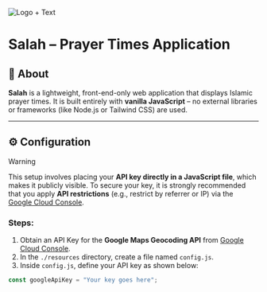 ![Logo + Text](https://github.com/user-attachments/assets/1cedf954-9dc6-43bd-888a-522c27dc5619)

# Salah – Prayer Times Application

## 🕌 About

**Salah** is a lightweight, front-end-only web application that displays Islamic prayer times. It is built entirely with **vanilla JavaScript** – no external libraries or frameworks (like Node.js or Tailwind CSS) are used.

---

## ⚙️ Configuration

> [!WARNING]
> This setup involves placing your **API key directly in a JavaScript file**, which makes it publicly visible. To secure your key, it is strongly recommended that you apply **API restrictions** (e.g., restrict by referrer or IP) via the [Google Cloud Console](https://console.cloud.google.com/).

### Steps:

1. Obtain an API Key for the **Google Maps Geocoding API** from [Google Cloud Console](https://console.cloud.google.com/).
2. In the `./resources` directory, create a file named `config.js`.
3. Inside `config.js`, define your API key as shown below:

```js
const googleApiKey = "Your key goes here";

